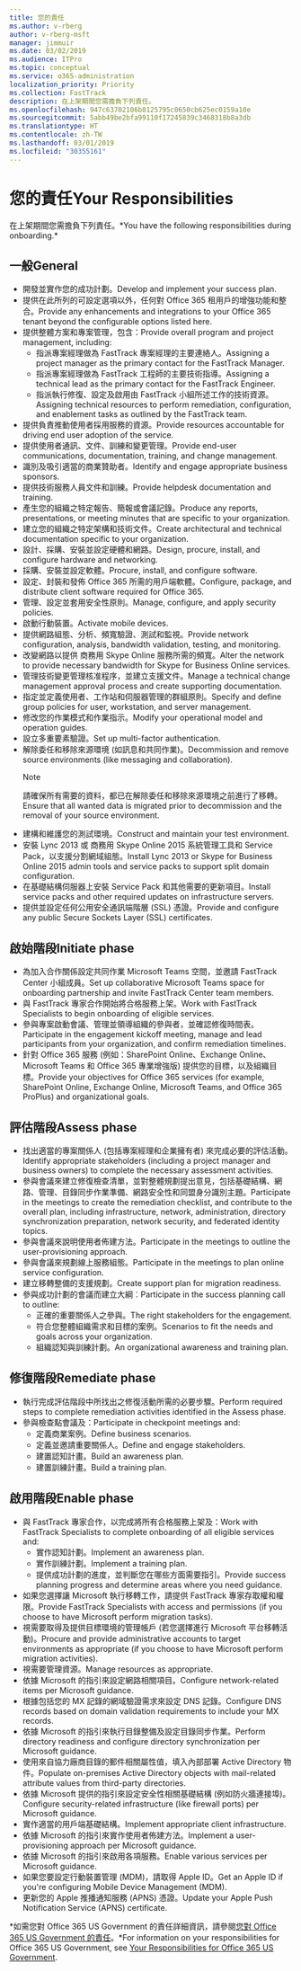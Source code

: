 ```yaml
---
title: 您的責任
ms.author: v-rberg
author: v-rberg-msft
manager: jimmuir
ms.date: 03/02/2019
ms.audience: ITPro
ms.topic: conceptual
ms.service: o365-administration
localization_priority: Priority
ms.collection: FastTrack
description: 在上架期間您需擔負下列責任。
ms.openlocfilehash: 947c63702106b8125795c0650cb625ec0159a10e
ms.sourcegitcommit: 5abb49be2bfa99110f17245839c3468318b8a3db
ms.translationtype: HT
ms.contentlocale: zh-TW
ms.lasthandoff: 03/01/2019
ms.locfileid: "30355161"
---
```

# <a name="your-responsibilities"></a><span data-ttu-id="06bee-103">您的責任</span><span class="sxs-lookup"><span data-stu-id="06bee-103">Your Responsibilities</span></span>

<span data-ttu-id="06bee-104">在上架期間您需擔負下列責任。\*</span><span class="sxs-lookup"><span data-stu-id="06bee-104">You have the following responsibilities during onboarding.\*</span></span>
  
## <a name="general"></a><span data-ttu-id="06bee-105">一般</span><span class="sxs-lookup"><span data-stu-id="06bee-105">General</span></span>

- <span data-ttu-id="06bee-106">開發並實作您的成功計劃。</span><span class="sxs-lookup"><span data-stu-id="06bee-106">Develop and implement your success plan.</span></span>
- <span data-ttu-id="06bee-107">提供在此所列的可設定選項以外，任何對 Office 365 租用戶的增強功能和整合。</span><span class="sxs-lookup"><span data-stu-id="06bee-107">Provide any enhancements and integrations to your Office 365 tenant beyond the configurable options listed here.</span></span>  
- <span data-ttu-id="06bee-108">提供整體方案和專案管理，包含：</span><span class="sxs-lookup"><span data-stu-id="06bee-108">Provide overall program and project management, including:</span></span> 
  - <span data-ttu-id="06bee-109">指派專案經理做為 FastTrack 專案經理的主要連絡人。</span><span class="sxs-lookup"><span data-stu-id="06bee-109">Assigning a project manager as the primary contact for the FastTrack Manager.</span></span>
  - <span data-ttu-id="06bee-110">指派專案經理做為 FastTrack 工程師的主要技術指導。</span><span class="sxs-lookup"><span data-stu-id="06bee-110">Assigning a technical lead as the primary contact for the FastTrack Engineer.</span></span>
  - <span data-ttu-id="06bee-111">指派執行修復、設定及啟用由 FastTrack 小組所述工作的技術資源。</span><span class="sxs-lookup"><span data-stu-id="06bee-111">Assigning technical resources to perform remediation, configuration, and enablement tasks as outlined by the FastTrack team.</span></span> 
- <span data-ttu-id="06bee-112">提供負責推動使用者採用服務的資源。</span><span class="sxs-lookup"><span data-stu-id="06bee-112">Provide resources accountable for driving end user adoption of the service.</span></span> 
- <span data-ttu-id="06bee-113">提供使用者通訊、文件、訓練和變更管理。</span><span class="sxs-lookup"><span data-stu-id="06bee-113">Provide end-user communications, documentation, training, and change management.</span></span>
- <span data-ttu-id="06bee-114">識別及吸引適當的商業贊助者。</span><span class="sxs-lookup"><span data-stu-id="06bee-114">Identify and engage appropriate business sponsors.</span></span>  
- <span data-ttu-id="06bee-115">提供技術服務人員文件和訓練。</span><span class="sxs-lookup"><span data-stu-id="06bee-115">Provide helpdesk documentation and training.</span></span>  
- <span data-ttu-id="06bee-116">產生您的組織之特定報告、簡報或會議記錄。</span><span class="sxs-lookup"><span data-stu-id="06bee-116">Produce any reports, presentations, or meeting minutes that are specific to your organization.</span></span> 
- <span data-ttu-id="06bee-117">建立您的組織之特定架構和技術文件。</span><span class="sxs-lookup"><span data-stu-id="06bee-117">Create architectural and technical documentation specific to your organization.</span></span>   
- <span data-ttu-id="06bee-118">設計、採購、安裝並設定硬體和網路。</span><span class="sxs-lookup"><span data-stu-id="06bee-118">Design, procure, install, and configure hardware and networking.</span></span>   
- <span data-ttu-id="06bee-119">採購、安裝並設定軟體。</span><span class="sxs-lookup"><span data-stu-id="06bee-119">Procure, install, and configure software.</span></span>  
- <span data-ttu-id="06bee-120">設定、封裝和發佈 Office 365 所需的用戶端軟體。</span><span class="sxs-lookup"><span data-stu-id="06bee-120">Configure, package, and distribute client software required for Office 365.</span></span>  
- <span data-ttu-id="06bee-121">管理、設定並套用安全性原則。</span><span class="sxs-lookup"><span data-stu-id="06bee-121">Manage, configure, and apply security policies.</span></span>
- <span data-ttu-id="06bee-122">啟動行動裝置。</span><span class="sxs-lookup"><span data-stu-id="06bee-122">Activate mobile devices.</span></span>
- <span data-ttu-id="06bee-123">提供網路組態、分析、頻寬驗證、測試和監視。</span><span class="sxs-lookup"><span data-stu-id="06bee-123">Provide network configuration, analysis, bandwidth validation, testing, and monitoring.</span></span> 
- <span data-ttu-id="06bee-124">改變網路以提供 商務用 Skype Online 服務所需的頻寬。</span><span class="sxs-lookup"><span data-stu-id="06bee-124">Alter the network to provide necessary bandwidth for Skype for Business Online services.</span></span> 
- <span data-ttu-id="06bee-125">管理技術變更管理核准程序，並建立支援文件。</span><span class="sxs-lookup"><span data-stu-id="06bee-125">Manage a technical change management approval process and create supporting documentation.</span></span>  
- <span data-ttu-id="06bee-126">指定並定義使用者、工作站和伺服器管理的群組原則。</span><span class="sxs-lookup"><span data-stu-id="06bee-126">Specify and define group policies for user, workstation, and server management.</span></span> 
- <span data-ttu-id="06bee-127">修改您的作業模式和作業指示。</span><span class="sxs-lookup"><span data-stu-id="06bee-127">Modify your operational model and operation guides.</span></span> 
- <span data-ttu-id="06bee-128">設立多重要素驗證。</span><span class="sxs-lookup"><span data-stu-id="06bee-128">Set up multi-factor authentication.</span></span>  
- <span data-ttu-id="06bee-129">解除委任和移除來源環境 (如訊息和共同作業)。</span><span class="sxs-lookup"><span data-stu-id="06bee-129">Decommission and remove source environments (like messaging and collaboration).</span></span> 
    > [!NOTE]
    > <span data-ttu-id="06bee-130">請確保所有需要的資料，都已在解除委任和移除來源環境之前進行了移轉。</span><span class="sxs-lookup"><span data-stu-id="06bee-130">Ensure that all wanted data is migrated prior to decommission and the removal of your source environment.</span></span> 
- <span data-ttu-id="06bee-131">建構和維護您的測試環境。</span><span class="sxs-lookup"><span data-stu-id="06bee-131">Construct and maintain your test environment.</span></span>  
- <span data-ttu-id="06bee-132">安裝 Lync 2013 或 商務用 Skype Online 2015 系統管理工具和 Service Pack，以支援分割網域組態。</span><span class="sxs-lookup"><span data-stu-id="06bee-132">Install Lync 2013 or Skype for Business Online 2015 admin tools and service packs to support split domain configuration.</span></span>
- <span data-ttu-id="06bee-133">在基礎結構伺服器上安裝 Service Pack 和其他需要的更新項目。</span><span class="sxs-lookup"><span data-stu-id="06bee-133">Install service packs and other required updates on infrastructure servers.</span></span> 
- <span data-ttu-id="06bee-134">提供並設定任何公用安全通訊端階層 (SSL) 憑證。</span><span class="sxs-lookup"><span data-stu-id="06bee-134">Provide and configure any public Secure Sockets Layer (SSL) certificates.</span></span> 
    
## <a name="initiate-phase"></a><span data-ttu-id="06bee-135">啟始階段</span><span class="sxs-lookup"><span data-stu-id="06bee-135">Initiate phase</span></span>

- <span data-ttu-id="06bee-136">為加入合作關係設定共同作業 Microsoft Teams 空間，並邀請 FastTrack Center 小組成員。</span><span class="sxs-lookup"><span data-stu-id="06bee-136">Set up collaborative Microsoft Teams space for onboarding partnership and invite FastTrack Center team members.</span></span>   
- <span data-ttu-id="06bee-137">與 FastTrack 專家合作開始將合格服務上架。</span><span class="sxs-lookup"><span data-stu-id="06bee-137">Work with FastTrack Specialists to begin onboarding of eligible services.</span></span>    
- <span data-ttu-id="06bee-138">參與專案啟動會議、管理並領導組織的參與者，並確認修復時間表。</span><span class="sxs-lookup"><span data-stu-id="06bee-138">Participate in the engagement kickoff meeting, manage and lead participants from your organization, and confirm remediation timelines.</span></span>   
- <span data-ttu-id="06bee-139">針對 Office 365 服務 (例如：SharePoint Online、Exchange Online、Microsoft Teams 和 Office 365 專業增強版) 提供您的目標，以及組織目標。</span><span class="sxs-lookup"><span data-stu-id="06bee-139">Provide your objectives for Office 365 services (for example, SharePoint Online, Exchange Online, Microsoft Teams, and Office 365 ProPlus) and organizational goals.</span></span>
    
## <a name="assess-phase"></a><span data-ttu-id="06bee-140">評估階段</span><span class="sxs-lookup"><span data-stu-id="06bee-140">Assess phase</span></span>

- <span data-ttu-id="06bee-141">找出適當的專案關係人 (包括專案經理和企業擁有者) 來完成必要的評估活動。</span><span class="sxs-lookup"><span data-stu-id="06bee-141">Identify appropriate stakeholders (including a project manager and business owners) to complete the necessary assessment activities.</span></span>    
- <span data-ttu-id="06bee-142">參與會議來建立修復檢查清單，並對整體規劃提出意見，包括基礎結構、網路、管理、目錄同步作業準備、網路安全性和同盟身分識別主題。</span><span class="sxs-lookup"><span data-stu-id="06bee-142">Participate in the meetings to create the remediation checklist, and contribute to the overall plan, including infrastructure, network, administration, directory synchronization preparation, network security, and federated identity topics.</span></span>   
- <span data-ttu-id="06bee-143">參與會議來說明使用者佈建方法。</span><span class="sxs-lookup"><span data-stu-id="06bee-143">Participate in the meetings to outline the user-provisioning approach.</span></span>  
- <span data-ttu-id="06bee-144">參與會議來規劃線上服務組態。</span><span class="sxs-lookup"><span data-stu-id="06bee-144">Participate in the meetings to plan online service configuration.</span></span>    
- <span data-ttu-id="06bee-145">建立移轉整備的支援規劃。</span><span class="sxs-lookup"><span data-stu-id="06bee-145">Create support plan for migration readiness.</span></span> 
- <span data-ttu-id="06bee-146">參與成功計劃的會議而建立大綱︰</span><span class="sxs-lookup"><span data-stu-id="06bee-146">Participate in the success planning call to outline:</span></span>   
  - <span data-ttu-id="06bee-147">正確的重要關係人之參與。</span><span class="sxs-lookup"><span data-stu-id="06bee-147">The right stakeholders for the engagement.</span></span>  
  - <span data-ttu-id="06bee-148">符合您整體組織需求和目標的案例。</span><span class="sxs-lookup"><span data-stu-id="06bee-148">Scenarios to fit the needs and goals across your organization.</span></span>
  - <span data-ttu-id="06bee-149">組織認知與訓練計劃。</span><span class="sxs-lookup"><span data-stu-id="06bee-149">An organizational awareness and training plan.</span></span>
    
## <a name="remediate-phase"></a><span data-ttu-id="06bee-150">修復階段</span><span class="sxs-lookup"><span data-stu-id="06bee-150">Remediate phase</span></span>

- <span data-ttu-id="06bee-151">執行完成評估階段中所找出之修復活動所需的必要步驟。</span><span class="sxs-lookup"><span data-stu-id="06bee-151">Perform required steps to complete remediation activities identified in the Assess phase.</span></span> 
- <span data-ttu-id="06bee-152">參與檢查點會議及：</span><span class="sxs-lookup"><span data-stu-id="06bee-152">Participate in checkpoint meetings and:</span></span> 
  - <span data-ttu-id="06bee-153">定義商業案例。</span><span class="sxs-lookup"><span data-stu-id="06bee-153">Define business scenarios.</span></span>   
  - <span data-ttu-id="06bee-154">定義並邀請重要關係人。</span><span class="sxs-lookup"><span data-stu-id="06bee-154">Define and engage stakeholders.</span></span>
  - <span data-ttu-id="06bee-155">建置認知計畫。</span><span class="sxs-lookup"><span data-stu-id="06bee-155">Build an awareness plan.</span></span> 
  - <span data-ttu-id="06bee-156">建置訓練計畫。</span><span class="sxs-lookup"><span data-stu-id="06bee-156">Build a training plan.</span></span>
    
## <a name="enable-phase"></a><span data-ttu-id="06bee-157">啟用階段</span><span class="sxs-lookup"><span data-stu-id="06bee-157">Enable phase</span></span>

- <span data-ttu-id="06bee-158">與 FastTrack 專家合作，以完成將所有合格服務上架及：</span><span class="sxs-lookup"><span data-stu-id="06bee-158">Work with FastTrack Specialists to complete onboarding of all eligible services and:</span></span>  
  - <span data-ttu-id="06bee-159">實作認知計劃。</span><span class="sxs-lookup"><span data-stu-id="06bee-159">Implement an awareness plan.</span></span>  
  - <span data-ttu-id="06bee-160">實作訓練計劃。</span><span class="sxs-lookup"><span data-stu-id="06bee-160">Implement a training plan.</span></span> 
  - <span data-ttu-id="06bee-161">提供成功計劃的進度，並判斷您在哪些方面需要指引。</span><span class="sxs-lookup"><span data-stu-id="06bee-161">Provide success planning progress and determine areas where you need guidance.</span></span>
- <span data-ttu-id="06bee-162">如果您選擇讓 Microsoft 執行移轉工作，請提供 FastTrack 專家存取權和權限。</span><span class="sxs-lookup"><span data-stu-id="06bee-162">Provide FastTrack Specialists with access and permissions (if you choose to have Microsoft perform migration tasks).</span></span>  
- <span data-ttu-id="06bee-163">視需要取得及提供目標環境的管理帳戶 (若您選擇進行 Microsoft 平台移轉活動)。</span><span class="sxs-lookup"><span data-stu-id="06bee-163">Procure and provide administrative accounts to target environments as appropriate (if you choose to have Microsoft perform migration activities).</span></span>   
- <span data-ttu-id="06bee-164">視需要管理資源。</span><span class="sxs-lookup"><span data-stu-id="06bee-164">Manage resources as appropriate.</span></span>   
- <span data-ttu-id="06bee-165">依據 Microsoft 的指引來設定網路相關項目。</span><span class="sxs-lookup"><span data-stu-id="06bee-165">Configure network-related items per Microsoft guidance.</span></span>  
- <span data-ttu-id="06bee-166">根據包括您的 MX 記錄的網域驗證需求來設定 DNS 記錄。</span><span class="sxs-lookup"><span data-stu-id="06bee-166">Configure DNS records based on domain validation requirements to include your MX records.</span></span>   
- <span data-ttu-id="06bee-167">依據 Microsoft 的指引來執行目錄整備及設定目錄同步作業。</span><span class="sxs-lookup"><span data-stu-id="06bee-167">Perform directory readiness and configure directory synchronization per Microsoft guidance.</span></span>
- <span data-ttu-id="06bee-168">使用來自協力廠商目錄的郵件相關屬性值，填入內部部署 Active Directory 物件。</span><span class="sxs-lookup"><span data-stu-id="06bee-168">Populate on-premises Active Directory objects with mail-related attribute values from third-party directories.</span></span>   
- <span data-ttu-id="06bee-169">依據 Microsoft 提供的指引來設定安全性相關基礎結構 (例如防火牆連接埠)。</span><span class="sxs-lookup"><span data-stu-id="06bee-169">Configure security-related infrastructure (like firewall ports) per Microsoft guidance.</span></span>
- <span data-ttu-id="06bee-170">實作適當的用戶端基礎結構。</span><span class="sxs-lookup"><span data-stu-id="06bee-170">Implement appropriate client infrastructure.</span></span>  
- <span data-ttu-id="06bee-171">依據 Microsoft 的指引來實作使用者佈建方法。</span><span class="sxs-lookup"><span data-stu-id="06bee-171">Implement a user-provisioning approach per Microsoft guidance.</span></span>  
- <span data-ttu-id="06bee-172">依據 Microsoft 的指引來啟用各項服務。</span><span class="sxs-lookup"><span data-stu-id="06bee-172">Enable various services per Microsoft guidance.</span></span>  
- <span data-ttu-id="06bee-173">如果您要設定行動裝置管理 (MDM)，請取得 Apple ID。</span><span class="sxs-lookup"><span data-stu-id="06bee-173">Get an Apple ID if you're configuring Mobile Device Management (MDM).</span></span>   
- <span data-ttu-id="06bee-174">更新您的 Apple 推播通知服務 (APNS) 憑證。</span><span class="sxs-lookup"><span data-stu-id="06bee-174">Update your Apple Push Notification Service (APNS) certificate.</span></span>
    
<span data-ttu-id="06bee-175">\*如需您對 Office 365 US Government 的責任詳細資訊，請參閱[您對 Office 365 US Government 的責任](US-Gov-appendix-your-responsibilities.md)。</span><span class="sxs-lookup"><span data-stu-id="06bee-175">\*For information on your responsibilities for Office 365 US Government, see [Your Responsibilities for Office 365 US Government](US-Gov-appendix-your-responsibilities.md).</span></span>
  

